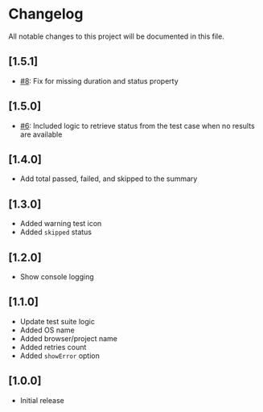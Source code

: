 # Changelog

All notable changes to this project will be documented in this file.

## [1.5.1]

- [#8](https://github.com/estruyf/playwright-github-actions-reporter/issues/8): Fix for missing duration and status property

## [1.5.0]

- [#6](https://github.com/estruyf/playwright-github-actions-reporter/issues/6): Included logic to retrieve status from the test case when no results are available

## [1.4.0]

- Add total passed, failed, and skipped to the summary

## [1.3.0]

- Added warning test icon
- Added `skipped` status

## [1.2.0]

- Show console logging

## [1.1.0]

- Update test suite logic
- Added OS name
- Added browser/project name
- Added retries count
- Added `showError` option

## [1.0.0]

- Initial release

